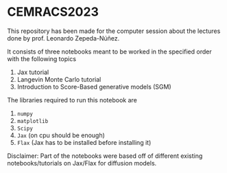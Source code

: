 # CEMRACS2023

This repository has been made for the computer session about the lectures done by prof. Leonardo Zepeda-Núñez.

It consists of three notebooks meant to be worked in the specified order with the following topics

1. Jax tutorial
2. Langevin Monte Carlo tutorial
3. Introduction to Score-Based generative models (SGM)

The libraries required to run this notebook are

1. `numpy`
2. `matplotlib`
3. `Scipy`
3. `Jax` (on cpu should be enough)
4. `Flax` (Jax has to be installed before installing it)


Disclaimer: Part of the notebooks were based off of different existing notebooks/tutorials on Jax/Flax for diffusion models.
